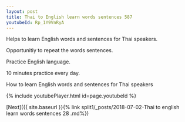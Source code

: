 ```yaml
---
layout: post
title: Thai to English learn words sentences 587 
youtubeId: Rp_1Y9VnRyA
---
```

 
 
Helps to learn English words and sentences for Thai speakers.

Opportunitiy to repeat the words sentences. 

Practice English language. 
 
10 minutes practice every day. 
 
How to learn English words and sentences for Thai speakers 
 
{% include youtubePlayer.html id=page.youtubeId %}
 
 
[Next]({{ site.baseurl }}{% link  split1/_posts/2018-07-02-Thai to english learn words sentences 28 .md%})
 
